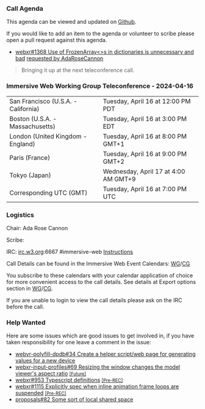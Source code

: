 ### Call Agenda

This agenda can be viewed and updated on [Github](https://github.com/immersive-web/administrivia/blob/main/meetings/wg/2024-04-16-Immersive_Web_Working_Group_Teleconference-agenda.md).

If you would like to add an item to the agenda or volunteer to scribe please open a pull request against this agenda.

* [webxr#1368 Use of FrozenArray<>s in dictionaries is unnecessary and bad](https://github.com/immersive-web/webxr/issues/1368) [requested by AdaRoseCannon](https://github.com/immersive-web/webxr/issues/1368#issuecomment-2035722272)
> Bringing it up at the next teleconference call.

### Immersive Web Working Group Teleconference - 2024-04-16

<table>
<tr><td> San Francisco (U.S.A. - California) <td> Tuesday, April 16 at 12:00 PM PDT
<tr><td> Boston (U.S.A. - Massachusetts) <td> Tuesday, April 16 at 3:00 PM EDT
<tr><td> London (United Kingdom - England) <td> Tuesday, April 16 at 8:00 PM GMT+1
<tr><td> Paris (France) <td> Tuesday, April 16 at 9:00 PM GMT+2
<tr><td> Tokyo (Japan) <td> Wednesday, April 17 at 4:00 AM GMT+9
<tr><td> Corresponding UTC (GMT) <td> Tuesday, April 16 at 7:00 PM UTC
</table>

### Logistics

Chair: Ada Rose Cannon

Scribe:

IRC: [irc.w3.org](https://irc.w3.org/):6667 #immersive-web [Instructions](https://github.com/immersive-web/administrivia/blob/main/IRC.md)

Call Details can be found in the Immersive Web Event Calendars: [WG](https://www.w3.org/groups/wg/immersive-web/calendar/)/[CG](https://www.w3.org/groups/cg/immersive-web/calendar/)

You subscribe to these calendars with your calendar application of choice for more convenient access to the call details. See details at Export options section in [WG](https://www.w3.org/groups/wg/immersive-web/calendar/#export)/[CG](https://www.w3.org/groups/cg/immersive-web/calendar/#export).

If you are unable to login to view the call details please ask on the IRC before the call.

### Help Wanted

Here are some issues which are good issues to get involved in, if you have taken responsibility for one leave a comment in the issue:

- [webvr-polyfill-dpdb#34 Create a helper script/web page for generating values for a new device](https://github.com/immersive-web/webvr-polyfill-dpdb/issues/34)
- [webxr-input-profiles#69 Resizing the window changes the model viewer's aspect ratio](https://github.com/immersive-web/webxr-input-profiles/issues/69) [<small>[Future]</small>](https://api.github.com/repos/immersive-web/webxr-input-profiles/milestones/4)
- [webxr#953 Typescript definitions](https://github.com/immersive-web/webxr/issues/953) [<small>[Pre-REC]</small>](https://api.github.com/repos/immersive-web/webxr/milestones/16)
- [webxr#1115 Explicitly spec when inline animation frame loops are suspended](https://github.com/immersive-web/webxr/issues/1115) [<small>[Pre-REC]</small>](https://api.github.com/repos/immersive-web/webxr/milestones/16)
- [proposals#82 Some sort of local shared space](https://github.com/immersive-web/proposals/issues/82)


              
